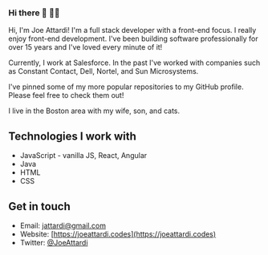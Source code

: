 ### Hi there 👋 👨‍💻

Hi, I'm Joe Attardi! I'm a full stack developer with a front-end focus. I really enjoy front-end development.
I've been building software professionally for over 15 years and I've loved every minute of it!

Currently, I work at Salesforce. In the past I've worked with companies such as Constant Contact, Dell, Nortel, and Sun Microsystems.

I've pinned some of my more popular repositories to my GitHub profile. Please feel free to check them out!

I live in the Boston area with my wife, son, and cats.

## Technologies I work with

- JavaScript - vanilla JS, React, Angular
- Java
- HTML
- CSS

## Get in touch

- Email: [jattardi@gmail.com](mailto:jattardi@gmail.com)
- Website: [https://joeattardi.codes](https://joeattardi.codes)
- Twitter: [@JoeAttardi](https://twitter.com/JoeAttardi)
